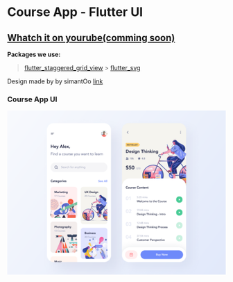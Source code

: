 # Course App - Flutter UI

## [Whatch it on yourube(comming soon)](#)

**Packages we use:**

> [flutter_staggered_grid_view](https://pub.dev/packages/flutter_staggered_grid_view) > [flutter_svg](https://pub.dev/packages/flutter_svg)

Design made by by simantOo [link](https://www.uplabs.com/posts/course-app-free)

### Course App UI

![Course Flutter App UI](/course_app.png)
